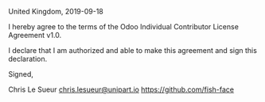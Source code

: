 United Kingdom, 2019-09-18

I hereby agree to the terms of the Odoo Individual Contributor License
Agreement v1.0.

I declare that I am authorized and able to make this agreement and sign this
declaration.

Signed,

Chris Le Sueur chris.lesueur@unipart.io https://github.com/fish-face
